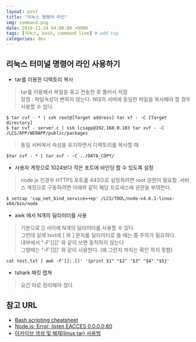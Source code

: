 ```yaml
---
layout: post
title: "리눅스 명령어 라인"
img: command.png
date: 2018-11-24 04:00:00 +0900
tags: [리눅스, bash, command line] # add tag
categories: dev
---
```


## 리눅스 터미널 명령어 라인 사용하기


- tar를 이용한 디렉토리 복사 

> tar를 이용해서 파일을 묶고 전송한 후 풀어서 저장  
> 장점 : 파일속성이 변하지 않는다. 
> N대의 서버에 동일한 파일을 복사해야 할 경우 사용할 수 있다. 

```
$ tar cvf - * | ssh root@[Target address] tar xf - -C [Target directory] 
$ tar cvf - server.c | ssh lcsapp@192.168.0.103 tar xvf - -C /LCS/APP/WEBAPP/public/packages
```
> 동일 서버에서 속성을 유지하면서 디렉토리를 복사할 때  

```
$tar cvf - * | tar xvf - -C ../DATA_COPY/
```

- 사용자 계정으로 1024보다 작은 포트에 바인딩 할 수 있도록 설정 

> node.js 인경우 HTTPS 포트를 443으로 설정하려면 root 권한이 필요함.
> 서비스 계정으로 구동하려면 아래와 같이 해당 프로세스에 권한을 부여한다.  

```
$ setcap 'cap_net_bind_service=+ep' /LCS/TOOL/node-v4.6.1-linux-x64/bin/node
```

- awk 에서 N개의 딜리미터를 사용  

> 기본으로 [] 사이에 N개의 딜리미터를 사용할 수 있다.  
> 그런데 실제 text에 [ 와 ] 문자를 딜리미터로 쓸 때는 쫌 주의가 필요하다.  
> 내부에서 "-F'[[]]' 와 같이 쓰면 동작하지 않는다  
> 그럴때는 "-F'[][]' 와 같이 사용한다. (왜 그런지 까지는 확인 하지 못함)  

```
cat test.txt | awk -F'[]:.[]' '{print $1" "$2" "$3" "$4" "$5}'
```

- tshark 패킷 캡쳐  
> 요건 따로 정리해야 겠다. 


## 참고 URL
- [Bash scripting cheatsheet](https://devhints.io/bash.html)
- [Node.js; Error: listen EACCES 0.0.0.0:80](https://geunhokhim.wordpress.com/2016/03/29/nodejs-error-listen-eacces-0-0-0-0-80/)
- [아카이브 생성 및 해제(linux tar) 사용법](https://jdm.kr/blog/14)


[Bash]: https://www.gnu.org/software/bash/
